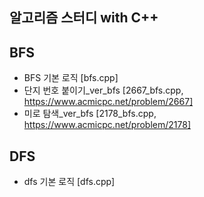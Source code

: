 알고리즘 스터디 with C++
--------------
## BFS
 * BFS 기본 로직 [bfs.cpp]
 * 단지 번호 붙이기_ver_bfs [2667_bfs.cpp, https://www.acmicpc.net/problem/2667]
 * 미로 탐색_ver_bfs [2178_bfs.cpp, https://www.acmicpc.net/problem/2178]
## DFS
 * dfs 기본 로직 [dfs.cpp]
